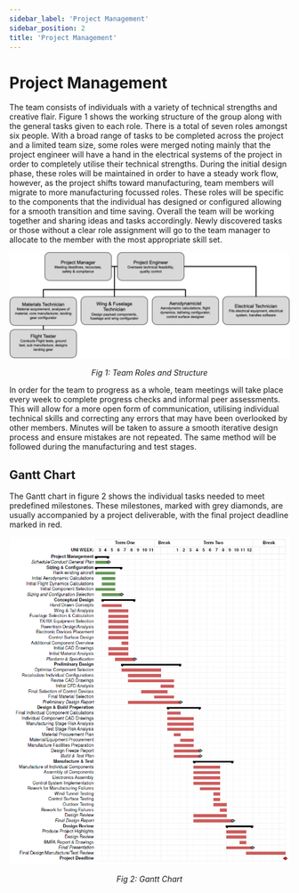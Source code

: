 ```yaml
---
sidebar_label: 'Project Management'
sidebar_position: 2
title: 'Project Management'
---
```


# Project Management
The team consists of individuals with a variety of technical strengths and creative flair. Figure 1 shows the working structure of the group along with the general tasks given to each role. There is a total of seven roles amongst six people. With a broad range of tasks to be completed across the project and a limited team size, some roles were merged noting mainly that the project engineer will have a hand in the electrical systems of the project in order to completely utilise their technical strengths. During the initial design phase, these roles will be maintained in order to have a steady work flow, however, as the project shifts toward manufacturing, team members will migrate to more manufacturing focussed roles. These roles will be specific to the components that the individual has designed or configured allowing for a smooth transition and time saving. Overall the team will be working together and sharing ideas and tasks accordingly. Newly discovered tasks or those without a clear role assignment will go to the team manager to allocate to the member with the most appropriate skill set.

![Team Roles and Structure](/img/intro/roles.png)
<center><i>Fig 1: Team Roles and Structure</i></center>


In order for the team to progress as a whole, team meetings will take place every week to complete progress checks and informal peer assessments. This will allow for a more open form of communication, utilising individual technical skills and correcting any errors that may have been overlooked by other members. Minutes will be taken to assure a smooth iterative design process and ensure mistakes are not repeated. The same method will be followed during the manufacturing and test stages.

## Gantt Chart

The Gantt chart in figure 2 shows the individual tasks needed to meet predefined milestones. These milestones, marked with grey diamonds, are usually accompanied by a project deliverable, with the final project deadline marked in red.

![Gantt Chart](/img/intro/gantt.png)
<center><i>Fig 2: Gantt Chart</i></center>